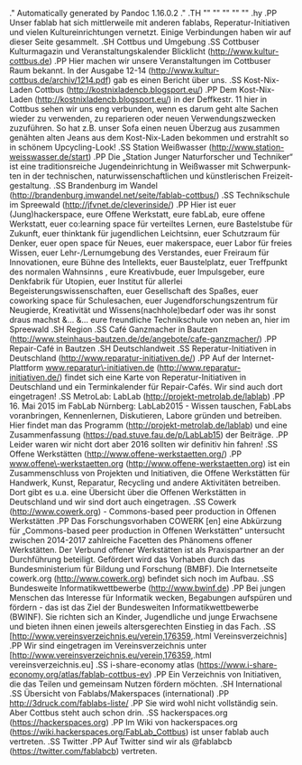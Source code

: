 .\" Automatically generated by Pandoc 1.16.0.2
.\"
.TH "" "" "" "" ""
.hy
.PP
Unser fablab hat sich mittlerweile mit anderen fablabs,
Reperatur\-Initiativen und vielen Kultureinrichtungen vernetzt.
Einige Verbindungen haben wir auf dieser Seite gesammelt.
.SH Cottbus und Umgebung
.SS Cottbuser Kulturmagazin und Veranstaltungskalender
Blicklicht (http://www.kultur-cottbus.de)
.PP
Hier machen wir unsere Veranstaltungen im Cottbuser Raum bekannt.
In der Ausgabe 12\-14 (http://www.kultur-cottbus.de/archiv/1214.pdf) gab
es einen Bericht über uns.
.SS Kost\-Nix\-Laden Cottbus (http://kostnixladencb.blogsport.eu/)
.PP
Dem Kost\-Nix\-Laden (http://kostnixladencb.blogsport.eu/) in der
Deffkestr.
11 hier in Cottbus sehen wir uns eng verbunden, wenn es darum geht alte
Sachen wieder zu verwenden, zu reparieren oder neuen Verwendungszwecken
zuzuführen.
So hat z.B.
unser Sofa einen neuen Überzug aus zusammen genähten alten Jeans aus dem
Kost\-Nix\-Laden bekommen und erstrahlt so in schönem Upcycling\-Look!
.SS Station Weißwasser (http://www.station-weisswasser.de/start)
.PP
Die „Sta­ti­on Jun­ger Na­tur­for­scher und Tech­ni­ker“ ist eine
tra­di­ti­ons­rei­che Ju­gend­ein­rich­tung in Weiß­was­ser mit
Schwer­punk­ten in der tech­ni­schen, na­tur­wis­sen­schaft­li­chen und
künst­le­ri­schen Frei­zeit­ge­stal­tung.
.SS Brandenburg im
Wandel (http://brandenburg.imwandel.net/seite/fablab-cottbus/)
.SS Technikschule im Spreewald (http://jfvnet.de/cleverinside/)
.PP
Hier ist euer (Jung)hackerspace, eure Offene Werkstatt, eure fabLab,
eure offene Werkstatt, euer co:learning space für verteiltes Lernen,
eure Bastelstube für Zukunft, euer thinktank für jugendlichen
Leichtsinn, euer Schutzraum für Denker, euer open space für Neues, euer
makerspace, euer Labor für freies Wissen, euer Lehr\-/Lernumgebung des
Verstandes, euer Freiraum für Innovationen, eure Bühne des Intellekts,
euer Baustelplatz, euer Treffpunkt des normalen Wahnsinns , eure
Kreativbude, euer Impulsgeber, eure Denkfabrik für Utopien, euer
Institut für allerlei Begeisterungswissenschaften, euer Gesellschaft des
Spaßes, euer coworking space für Schulesachen, euer
Jugendforschungszentrum für Neugierde, Kreativität und
Wissens(nachhole)bedarf oder was ihr sonst draus machst \&... \&... eure
freundliche Technikschule von neben an, hier im Spreewald
.SH Region
.SS Café Ganzmacher in
Bautzen (http://www.steinhaus-bautzen.de/de/angebote/cafe-ganzmacher/)
.PP
Repair\-Café in Bautzen
.SH Deutschlandweit
.SS Reperatur\-Initiativen in
Deutschland (http://www.reparatur-initiativen.de/)
.PP
Auf der Internet\-Plattform
www.reparatur\-initiativen.de (http://www.reparatur-initiativen.de/)
findet sich eine Karte von Reperatur\-Initiativen in Deutschland und ein
Terminkalender für Repair\-Cafés.
Wir sind auch dort eingetragen!
.SS MetroLab: LabLab (http://projekt-metrolab.de/lablab)
.PP
16.
Mai 2015 im FabLab Nürnberg: LabLab2015 \- Wissen tauschen, FabLabs
voranbringen, Kennenlernen, Diskutieren, Labore gründen und betreiben.
Hier findet man das Programm (http://projekt-metrolab.de/lablab) und
eine Zusammenfassung (https://pad.stuve.fau.de/p/LabLab15) der Beiträge.
.PP
Leider waren wir nicht dort aber 2016 sollten wir definitiv hin fahren!
.SS Offene Werkstätten (http://www.offene-werkstaetten.org/)
.PP
www.offene\-werkstaetten.org (http://www.offene-werkstaetten.org) ist
ein Zusammenschluss von Projekten und Initiativen, die Offene
Werkstätten für Handwerk, Kunst, Reparatur, Recycling und andere
Aktivitäten betreiben.
Dort gibt es u.a.
eine Übersicht über die Offenen Werkstätten in Deutschland und wir sind
dort auch eingetragen.
.SS Cowerk (http://www.cowerk.org) \- Commons\-based peer production in
Offenen Werkstätten
.PP
Das Forschungsvorhaben COWERK \[en] eine Abkürzung für „Commons\-based
peer production in Offenen Werkstätten“ untersucht zwischen 2014\-2017
zahlreiche Facetten des Phänomens offener Werkstätten.
Der Verbund offener Werkstätten ist als Praxispartner an der
Durchführung beteiligt.
Gefördert wird das Vorhaben durch das Bundesministerium für Bildung und
Forschung (BMBF).
Die Internetseite cowerk.org (http://www.cowerk.org) befindet sich noch
im Aufbau.
.SS Bundesweite Informatikwettbewerbe (http://www.bwinf.de)
.PP
Bei jungen Menschen das Interesse für Informatik wecken, Begabungen
aufspüren und fördern \- das ist das Ziel der Bundesweiten
Informatikwettbewerbe (BWINF).
Sie richten sich an Kinder, Jugendliche und junge Erwachsene und bieten
ihnen einen jeweils altersgerechten Einstieg in das Fach.
.SS [<http://www.vereinsverzeichnis.eu/verein,176359>,.html
Vereinsverzeichnis]
.PP
Wir sind eingetragen im Vereinsverzeichnis unter
[<http://www.vereinsverzeichnis.eu/verein,176359>,.html
vereinsverzeichnis.eu]
.SS i\-share\-economy
atlas (https://www.i-share-economy.org/atlas/fablab-cottbus-ev)
.PP
Ein Verzeichnis von Initiativen, die das Teilen und gemeinsam Nutzen
fördern möchten.
.SH International
.SS Übersicht von Fablabs/Makerspaces (international)
.PP
<http://3druck.com/fablabs-liste/>
.PP
Sie wird wohl nicht vollständig sein.
Aber Cottbus steht auch schon drin.
.SS hackerspaces.org (https://hackerspaces.org)
.PP
Im Wiki von
hackerspaces.org (https://wiki.hackerspaces.org/FabLab_Cottbus) ist
unser fablab auch vertreten.
.SS Twitter
.PP
Auf Twitter sind wir als \@fablabcb (https://twitter.com/fablabcb)
vertreten.
